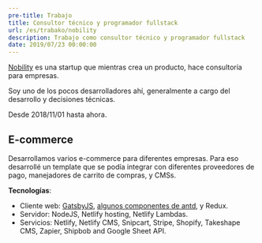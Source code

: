 ```yaml
---
pre-title: Trabajo
title: Consultor técnico y programador fullstack
url: /es/trabako/nobility
description: Trabajo como consultor técnico y programador fullstack
date: 2019/07/23 00:00:00
---
```


[Nobility](https://www.nobilitytechnologies.com) es una startup que mientras crea un producto, hace consultoría para empresas.

Soy uno de los pocos desarrolladores ahí, generalmente a cargo del desarrollo y decisiones técnicas.


Desde 2018/11/01 hasta ahora.

## E-commerce

Desarrollamos varios e-commerce para diferentes empresas. Para eso desarrollé un template que se podía integrar con  diferentes proveedores de pago, manejadores de carrito de compras, y CMSs.

**Tecnologías**:

- Cliente web: [GatsbyJS](https://www.gatsbyjs.org), [algunos componentes de antd](https://ant.design/), y Redux.
- Servidor: NodeJS, Netlify hosting, Netlify Lambdas.
- Servicios: Netlify, Netlify CMS, Snipcart, Stripe, Shopify, Takeshape CMS, Zapier, Shipbob and Google Sheet API.

